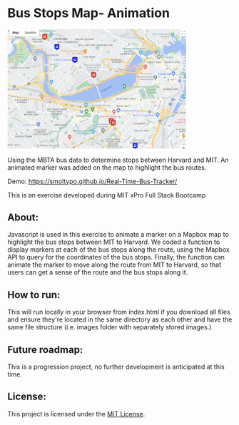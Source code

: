 # Bus Stops Map- Animation

<img src="https://github.com/smolTypo/Real-Time-Bus-Tracker/blob/main/busTracker.png?raw=true" width='400'>

Using the MBTA bus data to determine stops between Harvard and MIT. An animated marker was added on the map to highlight the bus routes.

Demo: https://smoltypo.github.io/Real-Time-Bus-Tracker/


This is an exercise developed during MIT xPro Full Stack Bootcamp

## About:
Javascript is used in this exercise to animate a marker on a Mapbox map to highlight the bus stops between MIT to Harvard. We coded a function to display markers at each of the bus stops along the route, using the Mapbox API to query for the coordinates of the bus stops. Finally, the function can animate the marker to move along the route from MIT to Harvard, so that users can get a sense of the route and the bus stops along it.

## How to run:
This will run locally in your browser from index.html if you download all files and ensure they're located in the same directory as each other and have the 
same file structure (i.e. images folder with separately stored images.)

## Future roadmap:
This is a progression project, no further development is anticipated at this time.

## License:
This project is licensed under the <a href="https://github.com/smolTypo/Real-Time-Bus-Tracker/blob/9b385cbdd735174dba83ca7756c3944e0e7bebbb/LICENSE">MIT License</a>.

